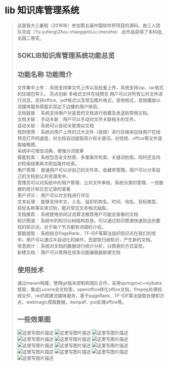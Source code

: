 # lib  知识库管理系统

> 这是我大三暑假（2016年）参加第五届中国软件杯项目的源码。由三人团队完成（Yu yufeng\Zhou changqin\Liu chenzhe） 此作品获得了本科组_全国二等奖_
>
> ## SOKLIB知识库管理系统功能总览
>
> ## 功能名称    功能简介
>
> 文件集中上传： 系统支持单文件上传以及批量上传，系统支持zip、rar格式的压缩包导入。 亮点创新 多格式文件在线预览 用户可以对所有公共文件进行浏览，支持office，pdf格式以及常见图片格式，音频格式，音频播放以流媒体服务搭载实现边下边播的用户体验。  
> 文档链接： 系统支持用户对喜爱的文档进行收藏及发送到常用文档。  
> 文档关联： 手动关联：用户可以手动对文件关联相关的文件。  
> 自动关联： 系统可以自动关联类似文档  
> 规则使用： 系统对用户上传的过大文件（视频）进行压缩来加快用户在线预览打开的速度，对文档自动提取简介和关键词。对视频、office等文件提取缩略图。  
> 系统中可增加词典，增强分词效果  
> 智能检索： 系统包含全文检索、多重条件检索、关键词检索。同时还支持对检索结果再次附加条件检索。  
> 用户管理： 普通用户可以对自己的文件夹、收藏夹管理。用户可以分享自己的文档到公共资源库中。  
> 管理员可以对系统中的用户管理、公共文件审核，系统分类的管理，一些数据的统计和日志记录的查看  
> 用户评论： 用户可以对文档进行评论  
> 文本处理： 能够支持中文，人名、组织机构名、时间、地名、目标类型、目标名称等实体识别，能对常见文本格式抽取。  
> 文档推荐： 系统使用协同过滤算法推荐用户可能会查看的文档  
> 知识图谱： 系统中的知识以树结构存放，可以通过知识图谱快速到达你要找的知识点。对于每个节点都有详细的介绍。  
> 智能提取： 系统结合PageRank、TF-IDF等算法组织知识点在我们的库中，用户可以通过半自动化的操作，去提取归纳知识，产生新的文档。  
> 信息统计： 系统对文档的数据进行统计分析，以图表的方式呈现。  
> 新建文档： 用户可以使用在线多功能编辑器新建文档
>
> ## 使用技术
>
> 通过maven构建，使用git版本控制和团队合作，采用springmvc+mybatis框架，集成Lucene全文检索，openoffice转化office文档，ffmpeg处理视频文件，red5搭建流媒体服务，基于pageRank、TF-IDF算法提取处理知识点，webmagic爬取数据，itextpdf、poi处理office等。
>
> ## 一些效果图
>
> ![&#x8FD9;&#x91CC;&#x5199;&#x56FE;&#x7247;&#x63CF;&#x8FF0;](https://img-blog.csdn.net/2018032808312038?watermark/2/text/aHR0cHM6Ly9ibG9nLmNzZG4ubmV0L3FxXzE4ODYwNjUz/font/5a6L5L2T/fontsize/400/fill/I0JBQkFCMA==/dissolve/70) ![&#x8FD9;&#x91CC;&#x5199;&#x56FE;&#x7247;&#x63CF;&#x8FF0;](https://img-blog.csdn.net/20180328083133507?watermark/2/text/aHR0cHM6Ly9ibG9nLmNzZG4ubmV0L3FxXzE4ODYwNjUz/font/5a6L5L2T/fontsize/400/fill/I0JBQkFCMA==/dissolve/70) ![&#x8FD9;&#x91CC;&#x5199;&#x56FE;&#x7247;&#x63CF;&#x8FF0;](https://img-blog.csdn.net/20180328083140794?watermark/2/text/aHR0cHM6Ly9ibG9nLmNzZG4ubmV0L3FxXzE4ODYwNjUz/font/5a6L5L2T/fontsize/400/fill/I0JBQkFCMA==/dissolve/70) ![&#x8FD9;&#x91CC;&#x5199;&#x56FE;&#x7247;&#x63CF;&#x8FF0;](https://img-blog.csdn.net/20180328083146834?watermark/2/text/aHR0cHM6Ly9ibG9nLmNzZG4ubmV0L3FxXzE4ODYwNjUz/font/5a6L5L2T/fontsize/400/fill/I0JBQkFCMA==/dissolve/70) ![&#x8FD9;&#x91CC;&#x5199;&#x56FE;&#x7247;&#x63CF;&#x8FF0;](https://img-blog.csdn.net/20180328083153317?watermark/2/text/aHR0cHM6Ly9ibG9nLmNzZG4ubmV0L3FxXzE4ODYwNjUz/font/5a6L5L2T/fontsize/400/fill/I0JBQkFCMA==/dissolve/70) ![&#x8FD9;&#x91CC;&#x5199;&#x56FE;&#x7247;&#x63CF;&#x8FF0;](https://img-blog.csdn.net/20180328083159259?watermark/2/text/aHR0cHM6Ly9ibG9nLmNzZG4ubmV0L3FxXzE4ODYwNjUz/font/5a6L5L2T/fontsize/400/fill/I0JBQkFCMA==/dissolve/70) ![&#x8FD9;&#x91CC;&#x5199;&#x56FE;&#x7247;&#x63CF;&#x8FF0;](https://img-blog.csdn.net/20180328083206801?watermark/2/text/aHR0cHM6Ly9ibG9nLmNzZG4ubmV0L3FxXzE4ODYwNjUz/font/5a6L5L2T/fontsize/400/fill/I0JBQkFCMA==/dissolve/70) ![&#x8FD9;&#x91CC;&#x5199;&#x56FE;&#x7247;&#x63CF;&#x8FF0;](https://img-blog.csdn.net/20180328083212647?watermark/2/text/aHR0cHM6Ly9ibG9nLmNzZG4ubmV0L3FxXzE4ODYwNjUz/font/5a6L5L2T/fontsize/400/fill/I0JBQkFCMA==/dissolve/70) ![&#x8FD9;&#x91CC;&#x5199;&#x56FE;&#x7247;&#x63CF;&#x8FF0;](https://img-blog.csdn.net/20180328083219460?watermark/2/text/aHR0cHM6Ly9ibG9nLmNzZG4ubmV0L3FxXzE4ODYwNjUz/font/5a6L5L2T/fontsize/400/fill/I0JBQkFCMA==/dissolve/70) ![&#x8FD9;&#x91CC;&#x5199;&#x56FE;&#x7247;&#x63CF;&#x8FF0;](https://img-blog.csdn.net/2018032808322799?watermark/2/text/aHR0cHM6Ly9ibG9nLmNzZG4ubmV0L3FxXzE4ODYwNjUz/font/5a6L5L2T/fontsize/400/fill/I0JBQkFCMA==/dissolve/70) ![&#x8FD9;&#x91CC;&#x5199;&#x56FE;&#x7247;&#x63CF;&#x8FF0;](https://img-blog.csdn.net/20180328083234339?watermark/2/text/aHR0cHM6Ly9ibG9nLmNzZG4ubmV0L3FxXzE4ODYwNjUz/font/5a6L5L2T/fontsize/400/fill/I0JBQkFCMA==/dissolve/70) ![&#x8FD9;&#x91CC;&#x5199;&#x56FE;&#x7247;&#x63CF;&#x8FF0;](https://img-blog.csdn.net/2018032808324141?watermark/2/text/aHR0cHM6Ly9ibG9nLmNzZG4ubmV0L3FxXzE4ODYwNjUz/font/5a6L5L2T/fontsize/400/fill/I0JBQkFCMA==/dissolve/70) ![&#x8FD9;&#x91CC;&#x5199;&#x56FE;&#x7247;&#x63CF;&#x8FF0;](https://img-blog.csdn.net/20180328083247910?watermark/2/text/aHR0cHM6Ly9ibG9nLmNzZG4ubmV0L3FxXzE4ODYwNjUz/font/5a6L5L2T/fontsize/400/fill/I0JBQkFCMA==/dissolve/70)

